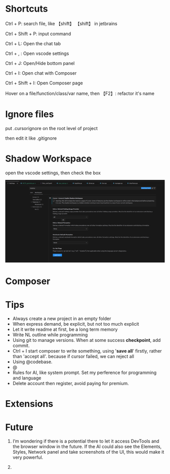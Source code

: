 # Shortcuts



Ctrl + P: search file, like 【shift】 【shift】 in jetbrains

Ctrl + Shift + P: input command

Ctrl + L: Open the chat tab

Ctrl + , : Open vscode settings

Ctrl + J: Open/Hide bottom panel

Ctrl + I: Open chat with Composer

Ctrl + Shift + I: Open Composer page

Hover on a file/function/class/var name, then 【F2】: refactor it's name



# Ignore files



put .cursorignore on the root level of project

then edit it like .gitignore



# Shadow Workspace

open the vscode settings, then check the box

![shadow](./_imgs/shadow-workspace.png)





# Composer





# Tips



- Always create a new project in an empty folder
- When express demand, be explicit, but not too much explicit
- Let it write readme at first, be a long term memory
- Write NL outline while programming
- Using git to manage versions. When at some success **checkpoint**, add commit. 
- Ctrl + I start composer to write something, using '**save all**' firstly, rather than 'accept all'. because if cursor failed, we can reject all
- Using @codebase.
- @<frequent QA doc links>
- Rules for AI, like system prompt. Set my perference for programming and language
- Delete account then register, avoid paying for premium.

# Extensions





# Future



1. I’m wondering if there is a potential there to let it access DevTools and the browser window in the future. If the AI could also see the Elements, Styles, Network panel and take screenshots of the UI, this would make it very powerful.

2. 